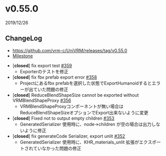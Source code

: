 # v0.55.0

2019/12/26

## ChangeLog

* https://github.com/vrm-c/UniVRM/releases/tag/v0.55.0
* [Milestone](https://github.com/vrm-c/UniVRM/milestone/14?closed=1)

- [**closed**] fix export test [#359](https://github.com/vrm-c/UniVRM/pull/359)
  * Exporterのテストを修正
- [**closed**] fix fbx prefab export error [#358](https://github.com/vrm-c/UniVRM/pull/358)
  * Projectにあるfbx prefabを選択した状態でExportHumanoidするとエラーが出ていた問題の修正
- [**closed**] ReduceBlendShapeSize cannot be exported without VRMBlendShapeProxy [#356](https://github.com/vrm-c/UniVRM/pull/356)
  * VRMBlendShapeProxyコンポーネントが無い場合はReduceBlendShapeSizeオプションでExport出来ないように変更
- [**closed**] Fixed not to output empty children [#353](https://github.com/vrm-c/UniVRM/pull/353)
  * GeneratedSerializer 使用時に、node->children が空の場合は出力しないように修正
- [**closed**] fix generateCode Serializer, export unlit  [#352](https://github.com/vrm-c/UniVRM/pull/352)
  * GeneratedSerializer 使用時に、KHR_materials_unlit 拡張がエクスポートされていなかった問題の修正
